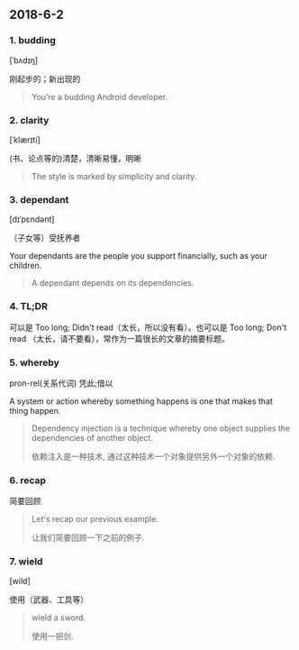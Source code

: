 ## 2018-6-2

### 1. budding

 [ˈbʌdɪŋ]

刚起步的；新出现的

> You’re a budding Android developer.

### 2. clarity

[ˈklærɪti]

(书、论点等的)清楚，清晰易懂，明晰

> The style is marked by simplicity and clarity.

### 3. dependant

[dɪˈpɛndənt]

（子女等）受抚养者

Your dependants are the people you support financially, such as your children.

> A dependant depends on its dependencies.

### 4. TL;DR 

可以是 Too long; Didn't read（太长，所以没有看）。也可以是 Too long; Don't read （太长，请不要看），常作为一篇很长的文章的摘要标题。

### 5. whereby

pron-rel(关系代词) 凭此;借以

A system or action whereby something happens is one that makes that thing happen.

> Dependency injection is a technique whereby one object supplies the dependencies of another object.
> 
> 依赖注入是一种技术, 通过这种技术一个对象提供另外一个对象的依赖.

### 6. recap

简要回顾

> Let's recap our previous example.
> 
> 让我们简要回顾一下之前的例子.

### 7. wield

[wild] 

使用（武器、工具等）

> wield a sword.
> 
> 使用一把剑.